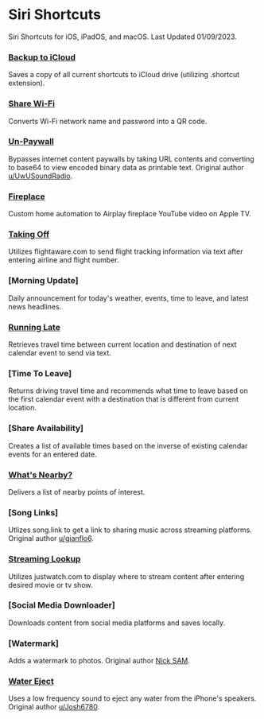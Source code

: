 # Siri Shortcuts
Siri Shortcuts for iOS, iPadOS, and macOS. Last Updated 01/09/2023.

### [Backup to iCloud](https://www.icloud.com/shortcuts/3a89391c936547bb8923e67c14cfdba9)
Saves a copy of all current shortcuts to iCloud drive (utilizing .shortcut extension).

### [Share Wi-Fi](https://www.icloud.com/shortcuts/7d06701703dd478989a2f7a8b1d23633)
Converts Wi-Fi network name and password into a QR code.

### [Un-Paywall](https://www.icloud.com/shortcuts/827c70a590294402b7d50e869f30c6b0)
Bypasses internet content paywalls by taking URL contents and converting to base64 to view encoded binary data as printable text. Original author [u/UwUSoundRadio](https://www.reddit.com/r/shortcuts/comments/da5jw7/paywall_bypass/).

### [Fireplace](https://www.icloud.com/shortcuts/2481873047e74f92bf95c57a917e4598)
Custom home automation to Airplay fireplace YouTube video on Apple TV.

### [Taking Off](https://www.icloud.com/shortcuts/ec60afadc8564d6c83b6eca45bf0a23d)
Utilizes flightaware.com to send flight tracking information via text after entering airline and flight number.

### [Morning Update]
Daily announcement for today's weather, events, time to leave, and latest news headlines.

### [Running Late](https://www.icloud.com/shortcuts/aca5aae421714da3a6b5b2b1e25c6597)
Retrieves travel time between current location and destination of next calendar event to send via text.

### [Time To Leave]
Returns driving travel time and recommends what time to leave based on the first calendar event with a destination that is different from current location.

### [Share Availability]
Creates a list of available times based on the inverse of existing calendar events for an entered date.

### [What's Nearby?](https://www.icloud.com/shortcuts/c2351f0d3c604743a192df0fc67bca98)
Delivers a list of nearby points of interest.

### [Song Links]
Utlizes song.link to get a link to sharing music across streaming platforms. Original author [u/gianflo6](https://www.reddit.com/r/shortcuts/comments/gaskty/update_songlink_the_only_music_link_converter/).

### [Streaming Lookup](https://www.icloud.com/shortcuts/318faf619fa845ce8f2dc3b8d08b1aa8)
Utilizes justwatch.com to display where to stream content after entering desired movie or tv show.

### [Social Media Downloader]
Downloads content from social media platforms and saves locally.

### [Watermark]
Adds a watermark to photos. Original author [Nick SAM](https://nicksam.ca).

### [Water Eject](https://www.icloud.com/shortcuts/9dae9668a74a4b99a148088c39b5d7c7)
Uses a low frequency sound to eject any water from the iPhone's speakers. Original author [u/Josh6780](https://www.reddit.com/r/shortcuts/comments/9s6bng/eject_water_from_your_device_like_an_apple_watch/).
